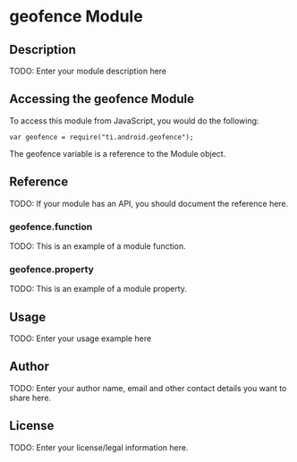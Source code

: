 # geofence Module

## Description

TODO: Enter your module description here

## Accessing the geofence Module

To access this module from JavaScript, you would do the following:

    var geofence = require("ti.android.geofence");

The geofence variable is a reference to the Module object.

## Reference

TODO: If your module has an API, you should document
the reference here.

### geofence.function

TODO: This is an example of a module function.

### geofence.property

TODO: This is an example of a module property.

## Usage

TODO: Enter your usage example here

## Author

TODO: Enter your author name, email and other contact
details you want to share here.

## License

TODO: Enter your license/legal information here.
